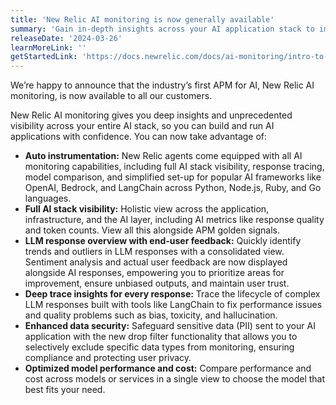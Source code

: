 ```yaml
---
title: 'New Relic AI monitoring is now generally available'
summary: 'Gain in-depth insights across your AI application stack to improve performance, quality and cost'
releaseDate: '2024-03-26'
learnMoreLink: ''
getStartedLink: 'https://docs.newrelic.com/docs/ai-monitoring/intro-to-ai-monitoring/'
---
```


We’re happy to announce that the industry’s first APM for AI, New Relic AI monitoring, is now available to all our customers.

New Relic AI monitoring gives you deep insights and unprecedented visibility across your entire AI stack, so you can build and run AI applications with confidence.  You can now take advantage of:

* **Auto instrumentation:** New Relic agents come equipped with all AI monitoring capabilities, including full AI stack visibility, response tracing, model comparison, and simplified set-up for popular AI frameworks like OpenAI, Bedrock, and LangChain across Python, Node.js, Ruby, and Go languages.
* **Full AI stack visibility:** Holistic view across the application, infrastructure, and the AI layer, including AI metrics like response quality and token counts. View all this alongside APM golden signals.
* **LLM response overview with end-user feedback:** Quickly identify trends and outliers in LLM responses with a consolidated view. Sentiment analysis and actual user feedback are now displayed alongside AI responses, empowering you to prioritize areas for improvement, ensure unbiased outputs, and maintain user trust.
* **Deep trace insights for every response:** Trace the lifecycle of complex LLM responses built with tools like LangChain to fix performance issues and quality problems such as bias, toxicity, and hallucination. 
* **Enhanced data security:** Safeguard sensitive data (PII) sent to your AI application with the new drop filter functionality that allows you to selectively exclude specific data types from monitoring, ensuring compliance and protecting user privacy.
* **Optimized model performance and cost:** Compare performance and cost across models or services in a single view to choose the model that best fits your need.




 





